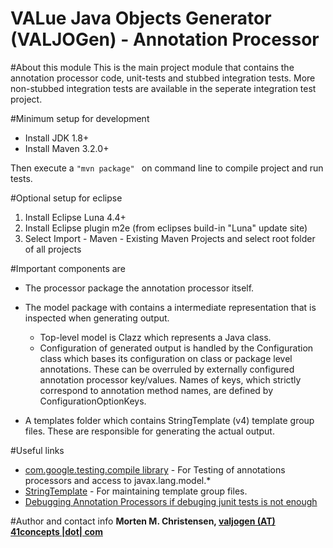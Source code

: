 VALue Java Objects Generator (VALJOGen) - Annotation Processor
==============================================================

#About this module
This is the main project module that contains the annotation processor code, unit-tests and stubbed integration tests. More non-stubbed integration tests
are available in the seperate integration test project.

#Minimum setup for development
- Install JDK 1.8+
- Install Maven 3.2.0+

Then execute a `"mvn package" ` on command line to compile project and run tests.

#Optional setup for eclipse
1. Install Eclipse Luna 4.4+
2. Install Eclipse plugin m2e (from eclipses build-in "Luna" update site)
3. Select Import - Maven - Existing Maven Projects and select root folder of all projects

#Important components are
- The processor package the annotation processor itself.

- The model package with contains a intermediate representation that is inspected when generating output.
  - Top-level model is Clazz which represents a Java class.
  - Configuration of generated output is handled by the Configuration class which bases its configuration on class or package level annotations. These
    can be overruled by externally configured annotation processor key/values. Names of keys, which strictly correspond to annotation method names, are
    defined by ConfigurationOptionKeys.

- A templates folder which contains StringTemplate (v4) template group files. These are responsible for generating the actual output.

#Useful links
- [com.google.testing.compile library](https://github.com/google/compile-testing) - For Testing of annotations processors and access to javax.lang.model.*
- [StringTemplate](http://theantlrguy.atlassian.net/wiki/display/ST4/StringTemplate+4+Documentation) - For maintaining template group files.
- [Debugging Annotation Processors if debuging junit tests is not enough](http://www.pingtimeout.fr/2012/10/debugging-annotation-processor-in-every.html)

#Author and contact info
**Morten M. Christensen, [valjogen (AT) 41concepts |dot| com](http://http://www.41concepts.com)**